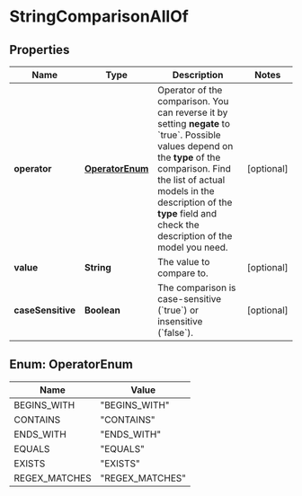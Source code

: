 

# StringComparisonAllOf


## Properties

| Name | Type | Description | Notes |
|------------ | ------------- | ------------- | -------------|
|**operator** | [**OperatorEnum**](#OperatorEnum) | Operator of the comparison. You can reverse it by setting **negate** to &#x60;true&#x60;.   Possible values depend on the **type** of the comparison. Find the list of actual models in the description of the **type** field and check the description of the model you need. |  [optional] |
|**value** | **String** | The value to compare to. |  [optional] |
|**caseSensitive** | **Boolean** | The comparison is case-sensitive (&#x60;true&#x60;) or insensitive (&#x60;false&#x60;). |  [optional] |



## Enum: OperatorEnum

| Name | Value |
|---- | -----|
| BEGINS_WITH | &quot;BEGINS_WITH&quot; |
| CONTAINS | &quot;CONTAINS&quot; |
| ENDS_WITH | &quot;ENDS_WITH&quot; |
| EQUALS | &quot;EQUALS&quot; |
| EXISTS | &quot;EXISTS&quot; |
| REGEX_MATCHES | &quot;REGEX_MATCHES&quot; |



